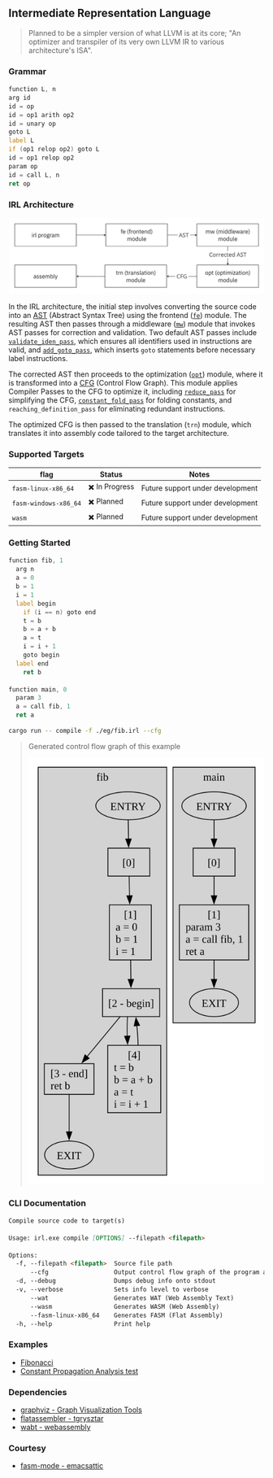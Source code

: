 ## Intermediate Representation Language
> Planned to be a simpler version of what LLVM is at its core; "An optimizer and transpiler of its very own LLVM IR to various architecture's ISA".

### Grammar
``` asm
function L, n
arg id
id = op
id = op1 arith op2
id = unary op
goto L
label L
if (op1 relop op2) goto L
id = op1 relop op2
param op
id = call L, n
ret op
```

### IRL Architecture
![IRL architecture](./resources/irl-architecture.jpg)

In the IRL architecture, the initial step involves converting the source code into an [AST](https://en.wikipedia.org/wiki/Abstract_syntax_tree) (Abstract Syntax Tree) using the frontend ([`fe`](./src/fe)) module. The resulting AST then passes through a middleware ([`mw`](./src/mw)) module that invokes AST passes for correction and validation. Two default AST passes include [`validate_iden_pass`](./src/mw/validate_iden_pass.rs), which ensures all identifiers used in instructions are valid, and [`add_goto_pass`](./src/mw/add_goto_pass.rs), which inserts `goto` statements before necessary label instructions.

The corrected AST then proceeds to the optimization ([`opt`](./src/opt)) module, where it is transformed into a [CFG](https://en.wikipedia.org/wiki/Control-flow_graph) (Control Flow Graph). This module applies Compiler Passes to the CFG to optimize it, including [`reduce_pass`](./src/opt/reduce_pass.rs) for simplifying the CFG, [`constant_fold_pass`](./src/opt/constant_propagation_pass.rs) for folding constants, and `reaching_definition_pass` for eliminating redundant instructions.

The optimized CFG is then passed to the translation (`trn`) module, which translates it into assembly code tailored to the target architecture.

### Supported Targets
| flag                   | Status         | Notes                            |
|------------------------|----------------|----------------------------------|
| `fasm-linux-x86_64`    | ✖️ In Progress | Future support under development |
| `fasm-windows-x86_64`  | ✖️ Planned     | Future support under development |
| `wasm`                 | ✖️ Planned     | Future support under development |

### Getting Started
``` asm
function fib, 1
  arg n
  a = 0
  b = 1
  i = 1
  label begin
    if (i == n) goto end
    t = b
    b = a + b
    a = t
    i = i + 1
    goto begin
  label end
    ret b

function main, 0
  param 3
  a = call fib, 1
  ret a
```
``` bash
cargo run -- compile -f ./eg/fib.irl --cfg
```
> Generated control flow graph of this example
> 
> ![Control Flow Graph of example fib](./eg/fib.dot.svg)

### CLI Documentation
```md
Compile source code to target(s)

Usage: irl.exe compile [OPTIONS] --filepath <filepath>

Options:
  -f, --filepath <filepath>  Source file path
      --cfg                  Output control flow graph of the program as a svg
  -d, --debug                Dumps debug info onto stdout
  -v, --verbose              Sets info level to verbose
      --wat                  Generates WAT (Web Assembly Text)
      --wasm                 Generates WASM (Web Assembly)
      --fasm-linux-x86_64    Generates FASM (Flat Assembly)
  -h, --help                 Print help
```

### Examples
- [Fibonacci](./eg/fib.irl)
- [Constant Propagation Analysis test](./eg/constant_propagation_test.irl)

### Dependencies
- [graphviz - Graph Visualization Tools](https://graphviz.org/download/)
- [flatassembler - tgrysztar](https://flatassembler.net/)
- [wabt - webassembly](https://github.com/WebAssembly/wabt)

### Courtesy
- [fasm-mode - emacsattic](https://github.com/emacsattic/fasm-mode/)
